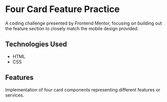 # Four Card Feature Practice 
A coding challenge presented by Frontend Mentor, focusing on building out the feature section to closely match the mobile design provided.

## Technologies Used

- HTML
- CSS

## Features

Implementation of four card components representing different features or services.
